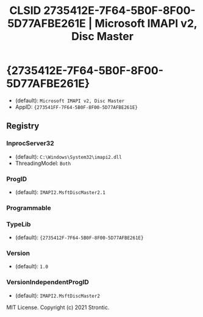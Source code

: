 ﻿---
title: "CLSID 2735412E-7F64-5B0F-8F00-5D77AFBE261E | Microsoft IMAPI v2, Disc Master"
excerpt: What is COM-Object CLSID 2735412E-7F64-5B0F-8F00-5D77AFBE261E?
---

# {2735412E-7F64-5B0F-8F00-5D77AFBE261E}

* (default): `Microsoft IMAPI v2, Disc Master`
* AppID: `{273541FF-7F64-5B0F-8F00-5D77AFBE261E}`

## Registry


### InprocServer32

* (default): `C:\Windows\System32\imapi2.dll`
* ThreadingModel: `Both`

### ProgID

* (default): `IMAPI2.MsftDiscMaster2.1`

### Programmable


### TypeLib

* (default): `{2735412F-7F64-5B0F-8F00-5D77AFBE261E}`

### Version

* (default): `1.0`

### VersionIndependentProgID

* (default): `IMAPI2.MsftDiscMaster2`

MIT License. Copyright (c) 2021 Strontic.


